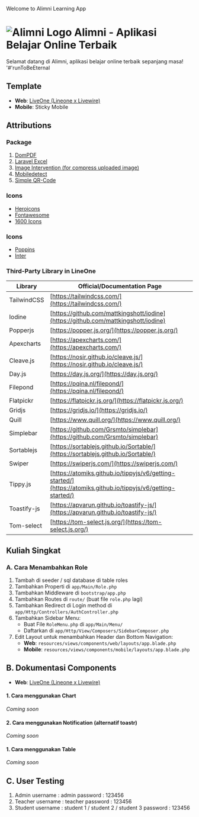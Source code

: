 Welcome to Alimni Learning App

# ![Alimni Logo](https://drive.google.com/file/d/1d2xS9GqhaUL4NOPfzegTebT-TDVvPMyN/view?usp=sharing) Alimni - Aplikasi Belajar Online Terbaik

Selamat datang di Alimni, aplikasi belajar online terbaik sepanjang masa!
'#'runToBeEternal

## Template

- **Web**: [LiveOne (Lineone x Livewire)](https://www.notion.so/LiveOne-18618c3ddd11808f812aeaebf01439fb)
- **Mobile**: Sticky Mobile

## Attributions

### Package

1. [DomPDF](https://github.com/barryvdh/laravel-dompdf)
2. [Laravel Excel](https://docs.laravel-excel.com/3.1/getting-started/installation.html)
3. [Image Intervention (for compress uploaded image)](https://image.intervention.io/v3/introduction/installation)
4. [Mobiledetect](https://docs.mobiledetect.net/home/install)
5. [Simple QR-Code](https://github.com/simplesoftwareio/simple-qrcode?tab=readme-ov-file)

### Icons

- [Heroicons]()
- [Fontawesome]()
- [1600 Icons]()

### Icons

- [Poppins]()
- [Inter]()

### Third-Party Library in LineOne

| Library     | Official/Documentation Page                                                                                    |
| ----------- | -------------------------------------------------------------------------------------------------------------- |
| TailwindCSS | [https://tailwindcss.com/](https://tailwindcss.com/)                                                           |
| Iodine      | [https://github.com/mattkingshott/iodine](https://github.com/mattkingshott/iodine)                             |
| Popperjs    | [https://popper.js.org/](https://popper.js.org/)                                                               |
| Apexcharts  | [https://apexcharts.com/](https://apexcharts.com/)                                                             |
| Cleave.js   | [https://nosir.github.io/cleave.js/](https://nosir.github.io/cleave.js/)                                       |
| Day.js      | [https://day.js.org/](https://day.js.org/)                                                                     |
| Filepond    | [https://pqina.nl/filepond/](https://pqina.nl/filepond/)                                                       |
| Flatpickr   | [https://flatpickr.js.org/](https://flatpickr.js.org/)                                                         |
| Gridjs      | [https://gridjs.io/](https://gridjs.io/)                                                                       |
| Quill       | [https://www.quill.org/](https://www.quill.org/)                                                               |
| Simplebar   | [https://github.com/Grsmto/simplebar](https://github.com/Grsmto/simplebar)                                     |
| Sortablejs  | [https://sortablejs.github.io/Sortable/](https://sortablejs.github.io/Sortable/)                               |
| Swiper      | [https://swiperjs.com/](https://swiperjs.com/)                                                                 |
| Tippy.js    | [https://atomiks.github.io/tippyjs/v6/getting-started/](https://atomiks.github.io/tippyjs/v6/getting-started/) |
| Toastify-js | [https://apvarun.github.io/toastify-js/](https://apvarun.github.io/toastify-js/)                               |
| Tom-select  | [https://tom-select.js.org/](https://tom-select.js.org/)                                                       |

## Kuliah Singkat

### A. Cara Menambahkan Role

1. Tambah di seeder / sql database di table roles
2. Tambahkan Properti di `app/Main/Role.php`
3. Tambahkan Middleware di `bootstrap/app.php`
4. Tambahkan Routes di `route/` (buat file `role.php` lagi)
5. Tambahkan Redirect di Login method di `app/Http/Controllers/AuthController.php`
6. Tambahkan Sidebar Menu:
    - Buat File `RoleMenu.php` di `app/Main/Menu/`
    - Daftarkan di `app/Http/View/Composers/SidebarComposer.php`
7. Edit Layout untuk menambahkan Header dan Bottom Navigation:
    - **Web**: `resources/views/components/web/layouts/app.blade.php`
    - **Mobile**: `resources/views/components/mobile/layouts/app.blade.php`

## B. Dokumentasi Components

- **Web**: [LiveOne (Lineone x Livewire)](https://www.notion.so/LiveOne-18618c3ddd11808f812aeaebf01439fb)

#### 1. Cara menggunakan Chart

_Coming soon_

#### 2. Cara menggunakan Notification (alternatif toastr)

_Coming soon_

#### 1. Cara menggunakan Table

_Coming soon_

## C. User Testing

1. Admin
   username : admin
   password : 123456
2. Teacher
   username : teacher
   password : 123456
3. Student
   username : student 1 / student 2 / student 3
   password : 123456
